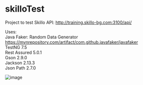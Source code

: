 # skilloTest

Project to test Skillo API: http://training.skillo-bg.com:3100/api/

Uses:   
Java Faker: Random Data Generator 
https://mvnrepository.com/artifact/com.github.javafaker/javafaker  
TestNG 7.5   
Rest Assured 5.0.1  
Gson 2.9.0  
Jackson 2.13.3  
Json Path 2.7.0

![image](https://user-images.githubusercontent.com/103064565/170125128-77717189-7455-4d23-9fd8-4720d0597de2.png)

